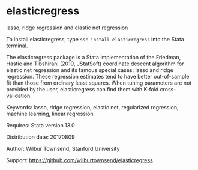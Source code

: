 # elasticregress
lasso, ridge regression and elastic net regression

To install elasticregress, type	`ssc install elasticregress` into the Stata terminal.
 
The elasticregress package is a Stata implementation of the Friedman,
Hastie and Tibshirani (2010, JStatSoft) coordinate descent algorithm
for elastic net regression and its famous special cases: lasso and
ridge regression. These regression estimates tend to have better 
out-of-sample fit than those from ordinary least squares. When tuning 
parameters are not provided by the user, elasticregress can find them
with K-fold cross-validation.

Keywords:
lasso, ridge regression, elastic net, regularized regression, machine learning, linear regression

Requires: Stata version 13.0

Distribution date: 20170809

Author: Wilbur Townsend, Stanford University

Support: https://github.com/wilburtownsend/elasticregress
